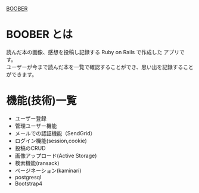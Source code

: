 [BOOBER](https://boober-iyefvtwh-27069184.herokuapp.com/)
# BOOBER とは
  読んだ本の画像、感想を投稿し記録する Ruby on Rails で作成した アプリです。<br>
  ユーザーが今まで読んだ本を一覧で確認することができ、思い出を記録することができます。
# 機能(技術)一覧
 - ユーザー登録
 - 管理ユーザー機能
 - メールでの認証機能（SendGrid）
 - ログイン機能(session,cookie)
 - 投稿のCRUD
 - 画像アップロード(Active Storage)
 - 検索機能(ransack)
 - ページネーション(kaminari)
 - postgresql
 - Bootstrap4
